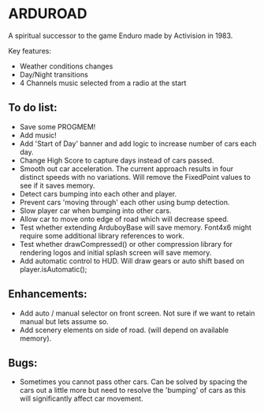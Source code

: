 # ARDUROAD

A spiritual successor to the game Enduro made by Activision in 1983.

Key features:

- Weather conditions changes
- Day/Night transitions
- 4 Channels music selected from a radio at the start


## To do list:

- Save some PROGMEM!
- Add music!
- Add 'Start of Day' banner and add logic to increase number of cars each day.
- Change High Score to capture days instead of cars passed.
- Smooth out car acceleration.  The current approach results in four distinct speeds with no variations.  Will remove the FixedPoint values to see if it saves memory.
- Detect cars bumping into each other and player.
- Prevent cars 'moving through' each other using bump detection.
- Slow player car when bumping into other cars.
- Allow car to move onto edge of road which will decrease speed.
- Test whether extending ArduboyBase will save memory.  Font4x6 might require some additional library references to work.
- Test whether drawCompressed() or other compression library for rendering logos and initial splash screen will save memory.
- Add automatic control to HUD.  Will draw gears or auto shift based on player.isAutomatic();

## Enhancements:

- Add auto / manual selector on front screen.  Not sure if we want to retain manual but lets assume so.
- Add scenery elements on side of road.  (will depend on available memory).

## Bugs:

- Sometimes you cannot pass other cars.  Can be solved by spacing the cars out a little more but need to resolve the 'bumping' of cars as this will significantly affect car movement.


